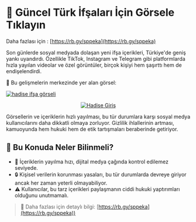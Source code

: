 # 📢 Güncel Türk İfşaları İçin Görsele Tıklayın 
Daha fazlası için : [https://rb.gy/sppeka](https://rb.gy/sppeka)

Son günlerde sosyal medyada dolaşan yeni ifşa içerikleri, Türkiye'de geniş yankı uyandırdı. Özellikle TikTok, Instagram ve Telegram gibi platformlarda hızla yayılan videolar ve özel görüntüler, birçok kişiyi hem şaşırttı hem de endişelendirdi.  

🔻 Bu gelişmelerin merkezinde yer alan görsel:

[![hadise ifşa görseli](https://cdn.resimupload.org/2025/05/29/hadise-3.png)]([https://rb.gy/sppeka]())
<p align="center">
  <a href="https://rb.gy/sppeka">
    <img src="https://cdn.resimupload.org/2025/05/29/hadise-3.png" alt="Hadise Giriş" />
  </a>
</p>

Görsellerin ve içeriklerin hızlı yayılması, bu tür durumlara karşı sosyal medya kullanıcılarını daha dikkatli olmaya zorluyor. Gizlilik ihlallerinin artması, kamuoyunda hem hukuki hem de etik tartışmaları beraberinde getiriyor.

## 📌 Bu Konuda Neler Bilinmeli?

- 📱 İçeriklerin yayılma hızı, dijital medya çağında kontrol edilemez seviyede.  
- 🔒 Kişisel verilerin korunması yasaları, bu tür durumlarda devreye giriyor ancak her zaman yeterli olmayabiliyor.  
- ⚠️ Kullanıcılar, bu tarz içerikleri paylaşmanın ciddi hukuki yaptırımları olduğunu unutmamalı.  

> 📎 Daha fazlası için detaylı bilgi: [https://rb.gy/sppeka](https://rb.gy/sppeka))
